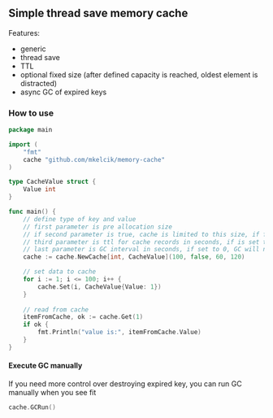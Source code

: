 ## Simple thread save memory cache

Features:
* generic
* thread save
* TTL
* optional fixed size (after defined capacity is reached, oldest element is distracted)
* async GC of expired keys

### How to use

```go
package main

import (
	"fmt"
	cache "github.com/mkelcik/memory-cache"
)

type CacheValue struct {
	Value int
}

func main() {
	// define type of key and value
	// first parameter is pre allocation size
	// if second parameter is true, cache is limited to this size, if false the cache can grow beyond this capacity
	// third parameter is ttl for cache records in seconds, if is set to 0 the cache items never expire
	// last parameter is GC interval in seconds, if set to 0, GC will never start automatically
	cache := cache.NewCache[int, CacheValue](100, false, 60, 120)

	// set data to cache
	for i := 1; i <= 100; i++ {
		cache.Set(i, CacheValue{Value: 1})
	}
	
	// read from cache 
	itemFromCache, ok := cache.Get(1)
	if ok {
		fmt.Println("value is:", itemFromCache.Value)
    }
}
```

#### Execute GC manually

If you need more control over destroying expired key, you can run GC manually when you see fit 
```go
cache.GCRun()
```

